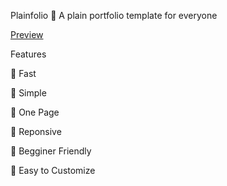 Plainfolio
🎏 A plain portfolio template for everyone

[Preview](https://shanmukhisaway.github.io/P-folio/)

Features

📌 Fast

📌 Simple

📌 One Page

📌 Reponsive

📌 Begginer Friendly

📌 Easy to Customize
